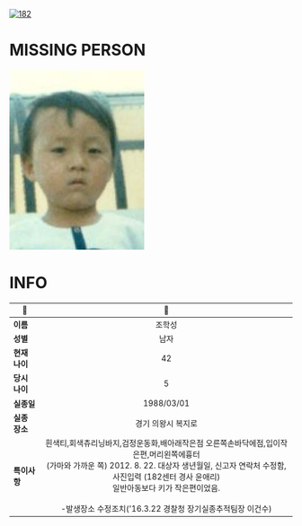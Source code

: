 [![182](https://img.shields.io/badge/%EC%8B%A4%EC%A2%85%EC%8B%A0%EA%B3%A0%EB%8A%94%20%EA%B5%AD%EB%B2%88%EC%97%86%EC%9D%B4-182-blue)](http://safe182.go.kr/index.do)

# MISSING PERSON

<img src="./missing_person.jpg">

# INFO

|🔑|💎|
|--|:--:|
|**이름**|조학성|
|**성별**|남자|
|**현재 나이**|42|
|**당시 나이**|5|
|**실종일**|1988/03/01|
|**실종 장소**|경기 의왕시 복지로 |
|**특이사항**|흰색티,회색츄리닝바지,검정운동화,배아래작은점 오른쪽손바닥에점,입이작은편,머리왼쪽에흉터</br>(가마와 가까운 쪽) 2012. 8. 22. 대상자 생년월일, 신고자 연락처 수정함, 사진입력 (182센터 경사 윤애리)</br>일반아동보다 키가 작은편이었음.</br></br>-발생장소 수정조치('16.3.22 경찰청 장기실종추적팀장 이건수)|
